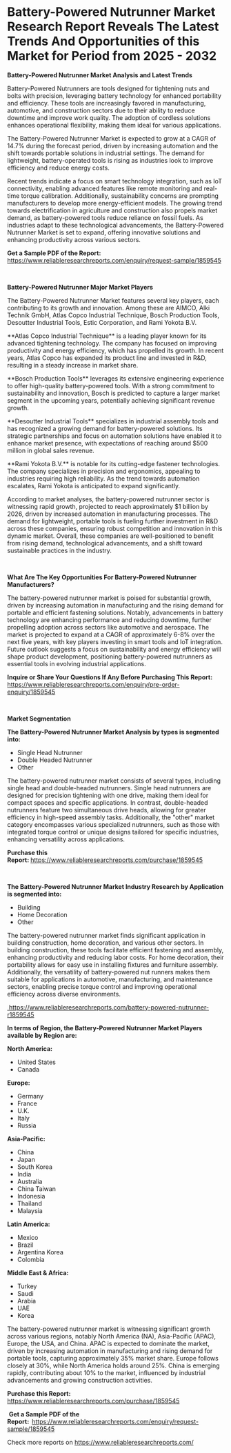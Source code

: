<p><h1>Battery-Powered Nutrunner Market Research Report Reveals The Latest Trends And Opportunities of this Market for Period from 2025 - 2032</h1></p><p><strong>Battery-Powered Nutrunner Market Analysis and Latest Trends</strong></p>
<p><p>Battery-Powered Nutrunners are tools designed for tightening nuts and bolts with precision, leveraging battery technology for enhanced portability and efficiency. These tools are increasingly favored in manufacturing, automotive, and construction sectors due to their ability to reduce downtime and improve work quality. The adoption of cordless solutions enhances operational flexibility, making them ideal for various applications.</p><p>The Battery-Powered Nutrunner Market is expected to grow at a CAGR of 14.7% during the forecast period, driven by increasing automation and the shift towards portable solutions in industrial settings. The demand for lightweight, battery-operated tools is rising as industries look to improve efficiency and reduce energy costs. </p><p>Recent trends indicate a focus on smart technology integration, such as IoT connectivity, enabling advanced features like remote monitoring and real-time torque calibration. Additionally, sustainability concerns are prompting manufacturers to develop more energy-efficient models. The growing trend towards electrification in agriculture and construction also propels market demand, as battery-powered tools reduce reliance on fossil fuels. As industries adapt to these technological advancements, the Battery-Powered Nutrunner Market is set to expand, offering innovative solutions and enhancing productivity across various sectors.</p></p>
<p><strong>Get a Sample PDF of the Report:&nbsp;</strong> <a href="https://www.reliableresearchreports.com/enquiry/request-sample/1859545?utm_campaign=2244&utm_medium=2&utm_source=Github&utm_content=ia&utm_term=28022025&utm_id=battery-powered-nutrunner">https://www.reliableresearchreports.com/enquiry/request-sample/1859545</a></p>
<p>&nbsp;</p>
<p><strong>Battery-Powered Nutrunner Major Market Players</strong></p>
<p><p>The Battery-Powered Nutrunner Market features several key players, each contributing to its growth and innovation. Among these are AIMCO, Alki Technik GmbH, Atlas Copco Industrial Technique, Bosch Production Tools, Desoutter Industrial Tools, Estic Corporation, and Rami Yokota B.V.</p><p>**Atlas Copco Industrial Technique** is a leading player known for its advanced tightening technology. The company has focused on improving productivity and energy efficiency, which has propelled its growth. In recent years, Atlas Copco has expanded its product line and invested in R&D, resulting in a steady increase in market share.</p><p>**Bosch Production Tools** leverages its extensive engineering experience to offer high-quality battery-powered tools. With a strong commitment to sustainability and innovation, Bosch is predicted to capture a larger market segment in the upcoming years, potentially achieving significant revenue growth.</p><p>**Desoutter Industrial Tools** specializes in industrial assembly tools and has recognized a growing demand for battery-powered solutions. Its strategic partnerships and focus on automation solutions have enabled it to enhance market presence, with expectations of reaching around $500 million in global sales revenue.</p><p>**Rami Yokota B.V.** is notable for its cutting-edge fastener technologies. The company specializes in precision and ergonomics, appealing to industries requiring high reliability. As the trend towards automation escalates, Rami Yokota is anticipated to expand significantly.</p><p>According to market analyses, the battery-powered nutrunner sector is witnessing rapid growth, projected to reach approximately $1 billion by 2026, driven by increased automation in manufacturing processes. The demand for lightweight, portable tools is fueling further investment in R&D across these companies, ensuring robust competition and innovation in this dynamic market. Overall, these companies are well-positioned to benefit from rising demand, technological advancements, and a shift toward sustainable practices in the industry.</p></p>
<p>&nbsp;</p>
<p><strong>What Are The Key Opportunities For Battery-Powered Nutrunner Manufacturers?</strong></p>
<p><p>The battery-powered nutrunner market is poised for substantial growth, driven by increasing automation in manufacturing and the rising demand for portable and efficient fastening solutions. Notably, advancements in battery technology are enhancing performance and reducing downtime, further propelling adoption across sectors like automotive and aerospace. The market is projected to expand at a CAGR of approximately 6-8% over the next five years, with key players investing in smart tools and IoT integration. Future outlook suggests a focus on sustainability and energy efficiency will shape product development, positioning battery-powered nutrunners as essential tools in evolving industrial applications.</p></p>
<p><strong>Inquire or Share Your Questions If Any Before Purchasing This Report:</strong> <a href="https://www.reliableresearchreports.com/enquiry/pre-order-enquiry/1859545?utm_campaign=2244&utm_medium=2&utm_source=Github&utm_content=ia&utm_term=28022025&utm_id=battery-powered-nutrunner">https://www.reliableresearchreports.com/enquiry/pre-order-enquiry/1859545</a></p>
<p>&nbsp;</p>
<p><strong>Market Segmentation</strong></p>
<p><strong>The Battery-Powered Nutrunner Market Analysis by types is segmented into:</strong></p>
<p><ul><li>Single Head Nutrunner</li><li>Double Headed Nutrunner</li><li>Other</li></ul></p>
<p><p>The battery-powered nutrunner market consists of several types, including single head and double-headed nutrunners. Single head nutrunners are designed for precision tightening with one drive, making them ideal for compact spaces and specific applications. In contrast, double-headed nutrunners feature two simultaneous drive heads, allowing for greater efficiency in high-speed assembly tasks. Additionally, the "other" market category encompasses various specialized nutrunners, such as those with integrated torque control or unique designs tailored for specific industries, enhancing versatility across applications.</p></p>
<p><strong>Purchase this Report:&nbsp;</strong><a href="https://www.reliableresearchreports.com/purchase/1859545?utm_campaign=2244&utm_medium=2&utm_source=Github&utm_content=ia&utm_term=28022025&utm_id=battery-powered-nutrunner">https://www.reliableresearchreports.com/purchase/1859545</a></p>
<p>&nbsp;</p>
<p><strong>The Battery-Powered Nutrunner Market Industry Research by Application is segmented into:</strong></p>
<p><ul><li>Building</li><li>Home Decoration</li><li>Other</li></ul></p>
<p><p>The battery-powered nutrunner market finds significant application in building construction, home decoration, and various other sectors. In building construction, these tools facilitate efficient fastening and assembly, enhancing productivity and reducing labor costs. For home decoration, their portability allows for easy use in installing fixtures and furniture assembly. Additionally, the versatility of battery-powered nut runners makes them suitable for applications in automotive, manufacturing, and maintenance sectors, enabling precise torque control and improving operational efficiency across diverse environments.</p></p>
<p><a href="https://www.reliableresearchreports.com/battery-powered-nutrunner-r1859545?utm_campaign=2244&utm_medium=2&utm_source=Github&utm_content=ia&utm_term=28022025&utm_id=battery-powered-nutrunner">&nbsp;https://www.reliableresearchreports.com/battery-powered-nutrunner-r1859545</a></p>
<p><strong>In terms of Region, the Battery-Powered Nutrunner Market Players available by Region are:</strong></p>
<p>
    <p> <strong> North America: </strong>
        <ul>
            <li>United States</li>
            <li>Canada</li>
        </ul>
        </p> 
    <p> <strong> Europe: </strong>
        <ul>
            <li>Germany</li>
            <li>France</li>
            <li>U.K.</li>
            <li>Italy</li>
            <li>Russia</li>
        </ul>
        </p> 
    <p> <strong> Asia-Pacific: </strong>
        <ul>
            <li>China</li>
            <li>Japan</li>
            <li>South Korea</li>
            <li>India</li>
            <li>Australia</li>
            <li>China Taiwan</li>
            <li>Indonesia</li>
            <li>Thailand</li>
            <li>Malaysia</li>
        </ul>
        </p> 
    <p> <strong> Latin America: </strong>
        <ul>
            <li>Mexico</li>
            <li>Brazil</li>
            <li>Argentina Korea</li>
            <li>Colombia</li>
        </ul>
        </p> 
    <p> <strong> Middle East & Africa: </strong>
        <ul>
            <li>Turkey</li>
            <li>Saudi</li>
            <li>Arabia</li>
            <li>UAE</li>
            <li>Korea</li>
        </ul>
    </p>
    </p>
<p><p>The battery-powered nutrunner market is witnessing significant growth across various regions, notably North America (NA), Asia-Pacific (APAC), Europe, the USA, and China. APAC is expected to dominate the market, driven by increasing automation in manufacturing and rising demand for portable tools, capturing approximately 35% market share. Europe follows closely at 30%, while North America holds around 25%. China is emerging rapidly, contributing about 10% to the market, influenced by industrial advancements and growing construction activities.</p></p>
<p><strong>Purchase this Report: </strong><a href="https://www.reliableresearchreports.com/purchase/1859545?utm_campaign=2244&utm_medium=2&utm_source=Github&utm_content=ia&utm_term=28022025&utm_id=battery-powered-nutrunner">https://www.reliableresearchreports.com/purchase/1859545</a></p>
<p>&nbsp;<strong>Get a Sample PDF of the Report:&nbsp;&nbsp;</strong><a href="https://www.reliableresearchreports.com/enquiry/request-sample/1859545?utm_campaign=2244&utm_medium=2&utm_source=Github&utm_content=ia&utm_term=28022025&utm_id=battery-powered-nutrunner">https://www.reliableresearchreports.com/enquiry/request-sample/1859545</a></p>
<p><strong></strong></p>
<p>Check more reports on <a href="https://www.reliableresearchreports.com/?utm_campaign=2244&utm_medium=2&utm_source=Github&utm_content=ia&utm_term=28022025&utm_id=battery-powered-nutrunner">https://www.reliableresearchreports.com/</a></p>